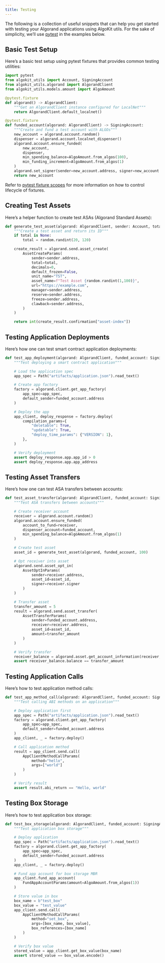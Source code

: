 ```yaml
---
title: Testing
---
```


The following is a collection of useful snippets that can help you get started with testing your Algorand applications using AlgoKit utils. For the sake of simplicity, we’ll use [pytest](https://docs.pytest.org/en/latest/) in the examples below.

## Basic Test Setup

Here’s a basic test setup using pytest fixtures that provides common testing utilities:

```python
import pytest
from algokit_utils import Account, SigningAccount
from algokit_utils.algorand import AlgorandClient
from algokit_utils.models.amount import AlgoAmount

@pytest.fixture
def algorand() -> AlgorandClient:
    """Get an AlgorandClient instance configured for LocalNet"""
    return AlgorandClient.default_localnet()

@pytest.fixture
def funded_account(algorand: AlgorandClient) -> SigningAccount:
    """Create and fund a test account with ALGOs"""
    new_account = algorand.account.random()
    dispenser = algorand.account.localnet_dispenser()
    algorand.account.ensure_funded(
        new_account,
        dispenser,
        min_spending_balance=AlgoAmount.from_algos(100),
        min_funding_increment=AlgoAmount.from_algos(1)
    )
    algorand.set_signer(sender=new_account.address, signer=new_account.signer)
    return new_account
```

Refer to [pytest fixture scopes](https://docs.pytest.org/en/latest/how-to/fixtures.html#fixture-scopes) for more information on how to control lifecycle of fixtures.

## Creating Test Assets

Here’s a helper function to create test ASAs (Algorand Standard Assets):

```python
def generate_test_asset(algorand: AlgorandClient, sender: Account, total: int | None = None) -> int:
    """Create a test asset and return its ID"""
    if total is None:
        total = random.randint(20, 120)

    create_result = algorand.send.asset_create(
        AssetCreateParams(
            sender=sender.address,
            total=total,
            decimals=0,
            default_frozen=False,
            unit_name="TST",
            asset_name=f"Test Asset {random.randint(1,100)}",
            url="https://example.com",
            manager=sender.address,
            reserve=sender.address,
            freeze=sender.address,
            clawback=sender.address,
        )
    )

    return int(create_result.confirmation["asset-index"])
```

## Testing Application Deployments

Here’s how one can test smart contract application deployments:

```python
def test_app_deployment(algorand: AlgorandClient, funded_account: SigningAccount):
    """Test deploying a smart contract application"""

    # Load the application spec
    app_spec = Path("artifacts/application.json").read_text()

    # Create app factory
    factory = algorand.client.get_app_factory(
        app_spec=app_spec,
        default_sender=funded_account.address
    )

    # Deploy the app
    app_client, deploy_response = factory.deploy(
        compilation_params={
            "deletable": True,
            "updatable": True,
            "deploy_time_params": {"VERSION": 1},
        },
    )

    # Verify deployment
    assert deploy_response.app.app_id > 0
    assert deploy_response.app.app_address
```

## Testing Asset Transfers

Here’s how one can test ASA transfers between accounts:

```python
def test_asset_transfer(algorand: AlgorandClient, funded_account: SigningAccount):
    """Test ASA transfers between accounts"""

    # Create receiver account
    receiver = algorand.account.random()
    algorand.account.ensure_funded(
        account_to_fund=receiver,
        dispenser_account=funded_account,
        min_spending_balance=AlgoAmount.from_algos(1)
    )

    # Create test asset
    asset_id = generate_test_asset(algorand, funded_account, 100)

    # Opt receiver into asset
    algorand.send.asset_opt_in(
        AssetOptInParams(
            sender=receiver.address,
            asset_id=asset_id,
            signer=receiver.signer
        )
    )

    # Transfer asset
    transfer_amount = 5
    result = algorand.send.asset_transfer(
        AssetTransferParams(
            sender=funded_account.address,
            receiver=receiver.address,
            asset_id=asset_id,
            amount=transfer_amount
        )
    )

    # Verify transfer
    receiver_balance = algorand.asset.get_account_information(receiver, asset_id)
    assert receiver_balance.balance == transfer_amount
```

## Testing Application Calls

Here’s how to test application method calls:

```python
def test_app_method_call(algorand: AlgorandClient, funded_account: SigningAccount):
    """Test calling ABI methods on an application"""

    # Deploy application first
    app_spec = Path("artifacts/application.json").read_text()
    factory = algorand.client.get_app_factory(
        app_spec=app_spec,
        default_sender=funded_account.address
    )
    app_client, _ = factory.deploy()

    # Call application method
    result = app_client.send.call(
        AppClientMethodCallParams(
            method="hello",
            args=["world"]
        )
    )

    # Verify result
    assert result.abi_return == "Hello, world"
```

## Testing Box Storage

Here’s how to test application box storage:

```python
def test_box_storage(algorand: AlgorandClient, funded_account: SigningAccount):
    """Test application box storage"""

    # Deploy application
    app_spec = Path("artifacts/application.json").read_text()
    factory = algorand.client.get_app_factory(
        app_spec=app_spec,
        default_sender=funded_account.address
    )
    app_client, _ = factory.deploy()

    # Fund app account for box storage MBR
    app_client.fund_app_account(
        FundAppAccountParams(amount=AlgoAmount.from_algos(1))
    )

    # Store value in box
    box_name = b"test_box"
    box_value = "test_value"
    app_client.send.call(
        AppClientMethodCallParams(
            method="set_box",
            args=[box_name, box_value],
            box_references=[box_name]
        )
    )

    # Verify box value
    stored_value = app_client.get_box_value(box_name)
    assert stored_value == box_value.encode()
```
